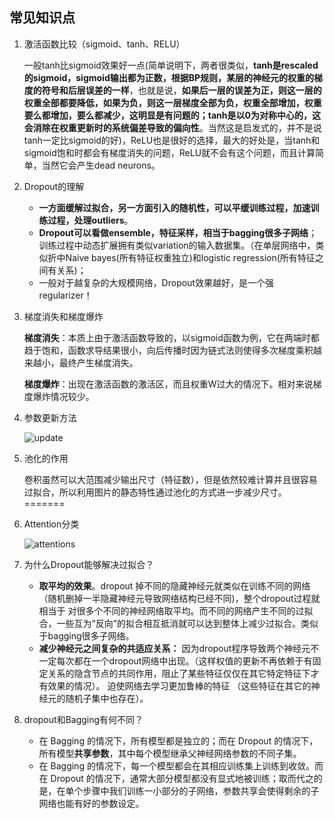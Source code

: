 ## 常见知识点

1. 激活函数比较（sigmoid、tanh、RELU）

   一般tanh比sigmoid效果好一点(简单说明下，两者很类似，**tanh是rescaled的sigmoid，sigmoid输出都为正数，根据BP规则，某层的神经元的权重的梯度的符号和后层误差的一样**，也就是说，**如果后一层的误差为正，则这一层的权重全部都要降低，如果为负，则这一层梯度全部为负，权重全部增加，权重要么都增加，要么都减少，这明显是有问题的；tanh是以0为对称中心的，这会消除在权重更新时的系统偏差导致的偏向性**。当然这是启发式的，并不是说tanh一定比sigmoid的好)，ReLU也是很好的选择，最大的好处是，当tanh和sigmoid饱和时都会有梯度消失的问题，ReLU就不会有这个问题，而且计算简单，当然它会产生dead neurons。

2. Dropout的理解

   - **一方面缓解过拟合，另一方面引入的随机性，可以平缓训练过程，加速训练过程，处理outliers**。
   - **Dropout可以看做ensemble，特征采样，相当于bagging很多子网络**；训练过程中动态扩展拥有类似variation的输入数据集。（在单层网络中，类似折中Naive bayes(所有特征权重独立)和logistic regression(所有特征之间有关系)；
   - 一般对于越复杂的大规模网络，Dropout效果越好，是一个强regularizer！

3. 梯度消失和梯度爆炸

   **梯度消失**：本质上由于激活函数导致的，以sigmoid函数为例，它在两端时都趋于饱和，函数求导结果很小，向后传播时因为链式法则使得多次梯度乘积越来越小，最终产生梯度消失。

   **梯度爆炸**：出现在激活函数的激活区，而且权重W过大的情况下。相对来说梯度爆炸情况较少。

4. 参数更新方法

   ![update](/Users/yangwenyan/Documents/gitproject/Technology-Accumulation/NLP/pic/update.png)

5. 池化的作用

   卷积虽然可以大范围减少输出尺寸（特征数），但是依然较难计算并且很容易过拟合，所以利用图片的静态特性通过池化的方式进一步减少尺寸。
=======
3. Attention分类

   ![attentions](/Users/maciel/Documents/gitprojet/Technology-Accumulation/NLP/pic/attentions.png)

4. 为什么Dropout能够解决过拟合？

   * **取平均的效果**。dropout 掉不同的隐藏神经元就类似在训练不同的网络（随机删掉一半隐藏神经元导致网络结构已经不同)，整个dropout过程就相当于 对很多个不同的神经网络取平均。而不同的网络产生不同的过拟合，一些互为“反向”的拟合相互抵消就可以达到整体上减少过拟合。类似于bagging很多子网络。
   * **减少神经元之间复杂的共适应关系：** 因为dropout程序导致两个神经元不一定每次都在一个dropout网络中出现。（这样权值的更新不再依赖于有固定关系的隐含节点的共同作用，阻止了某些特征仅仅在其它特定特征下才有效果的情况）。 迫使网络去学习更加鲁棒的特征 （这些特征在其它的神经元的随机子集中也存在）。

5. dropout和Bagging有何不同？

   - 在 Bagging 的情况下，所有模型都是独立的；而在 Dropout 的情况下，所有模型**共享参数**，其中每个模型继承父神经网络参数的不同子集。
   - 在 Bagging 的情况下，每一个模型都会在其相应训练集上训练到收敛。而在 Dropout 的情况下，通常大部分模型都没有显式地被训练；取而代之的是，在单个步骤中我们训练一小部分的子网络，参数共享会使得剩余的子网络也能有好的参数设定。

